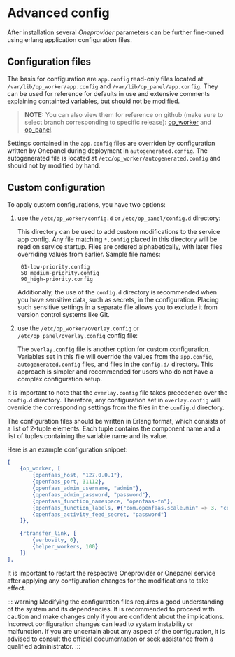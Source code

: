 # Advanced config

After installation several *Oneprovider* parameters can be further fine-tuned 
using erlang application configuration files.

## Configuration files

The basis for configuration are `app.config` read-only files located at 
`/var/lib/op_worker/app.config` and `/var/lib/op_panel/app.config`. 
They can be used for reference for defaults in use and extensive comments 
explaining containted variables, but should not be modified.

> **NOTE:** You can also view them for reference on github (make sure to select branch 
> corresponding to specific release): [op_worker](https://github.com/onedata/op-worker/blob/develop/rel/files/app.config) 
> and [op_panel](https://github.com/onedata/onepanel/blob/develop/rel/files/app.config.template).

Settings contained in the `app.config` files are overriden by configuration 
written by Onepanel during deployment in `autogenerated.config`. 
The autogenerated file is located at `/etc/op_worker/autogenerated.config` 
and should not by modified by hand.

## Custom configuration

To apply custom configurations, you have two options:

1. use the `/etc/op_worker/config.d` or `/etc/op_panel/config.d` directory:

    This directory can be used to add custom modifications to the service 
    app config. Any file matching `*.config` placed in this directory will be 
    read on service startup. Files are ordered alphabetically, with later files 
    overriding values from earlier. Sample file names:

        01-low-priority.config
        50 medium-priority.config
        90_high-priority.config

    Additionally, the use of the `config.d` directory is recommended when you 
    have sensitive data, such as secrets, in the configuration. Placing such 
    sensitive settings in a separate file allows you to exclude it from version 
    control systems like Git.

2. use the `/etc/op_worker/overlay.config` or `/etc/op_panel/overlay.config` config file:

    The `overlay.config` file is another option for custom configuration. 
    Variables set in this file will override the values from the `app.config`, 
    `autogenerated.config` files, and files in the `config.d/` directory. 
    This approach is simpler and recommended for users who do not have 
    a complex configuration setup.

It is important to note that the `overlay.config` file takes precedence over 
the `config.d` directory. Therefore, any configuration set in `overlay.config` 
will override the corresponding settings from the files in the `config.d` 
directory.

The configuration files should be written in Erlang format, which consists of 
a list of 2-tuple elements. Each tuple contains the component name and a list 
of tuples containing the variable name and its value.

Here is an example configuration snippet:

```erlang
[
    {op_worker, [
        {openfaas_host, "127.0.0.1"},
        {openfaas_port, 31112},
        {openfaas_admin_username, "admin"},
        {openfaas_admin_password, "password"},
        {openfaas_function_namespace, "openfaas-fn"},
        {openfaas_function_labels, #{"com.openfaas.scale.min" => 3, "com.openfaas.scale.max" => 30}},
        {openfaas_activity_feed_secret, "password"}
    ]},

    {rtransfer_link, [
        {verbosity, 0},
        {helper_workers, 100}
    ]}
].
```

It is important to restart the respective Oneprovider or Onepanel service after 
applying any configuration changes for the modifications to take effect.

::: warning
Modifying the configuration files requires a good understanding of the system 
and its dependencies. It is recommended to proceed with caution and make 
changes only if you are confident about the implications. Incorrect 
configuration changes can lead to system instability or malfunction. 
If you are uncertain about any aspect of the configuration, it is advised 
to consult the official documentation or seek assistance from a qualified 
administrator.
:::
